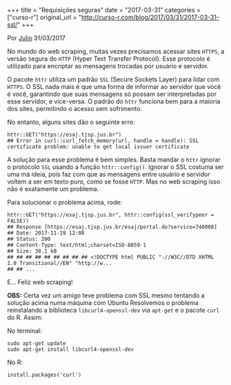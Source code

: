+++
title = "Requisições seguras"
date = "2017-03-31"
categories = ["curso-r"]
original_url = "http://curso-r.com/blog/2017/03/31/2017-03-31-ssl/"
+++

<p class="text-muted text-uppercase mb-small text-right">
Por <a href="http://curso-r.com/author/julio">Julio</a> 31/03/2017
</p>
<p>
No mundo do web scraping, muitas vezes precisamos acessar sites
<code>HTTPS</code>, a versão <code>S</code>egura do <code>HTTP</code>
(Hyper Text Transfer Protocol). Esse protocolo é utilizado para
encriptar as mensagens trocadas por usuário e servidor.
</p>
<p>
O pacote <code>httr</code> utiliza um padrão <code>SSL</code> (Secure
Sockets Layer) para lidar com <code>HTTPS</code>. O SSL nada mais é que
uma forma de informar ao servidor que você é você, garantindo que suas
mensagens só possam ser interpretadas por esse servidor, e vice-versa. O
padrão do <code>httr</code> funciona bem para a maioria dos sites,
permitindo o acesso sem sofrimento.
</p>
<p>
No entanto, alguns sites dão o seguinte erro:
</p>
<pre class="r"><code>httr::GET(&quot;https://esaj.tjsp.jus.br&quot;)
## Error in curl::curl_fetch_memory(url, handle = handle): SSL certificate problem: unable to get local issuer certificate</code></pre>
<p>
A solução para esse problema é bem simples. Basta mandar o
<code>httr</code> ignorar o protocolo <code>SSL</code> usando a função
<code>httr::config()</code>. Ignorar o SSL costuma ser uma má ideia,
pois faz com que as mensagens entre usuário e servidor voltem a ser em
texto puro, como se fosse <code>HTTP</code>. Mas no web scraping isso
não é exatamente um problema.
</p>
<p>
Para solucionar o problema acima, rode:
</p>
<pre class="r"><code>httr::GET(&quot;https://esaj.tjsp.jus.br&quot;, httr::config(ssl_verifypeer = FALSE))
## Response [https://esaj.tjsp.jus.br/esaj/portal.do?servico=740000]
## Date: 2017-11-19 12:08
## Status: 200
## Content-Type: text/html;charset=ISO-8859-1
## Size: 38.1 kB
## ## ## ## ## ## ## ## ## &lt;!DOCTYPE html PUBLIC &quot;-//W3C//DTD XHTML 1.0 Transitional//EN&quot; &quot;http://w...
## ## ...</code></pre>
<p>
E… Feliz web scraping!
</p>
<p>
<strong>OBS:</strong> Certa vez um amigo teve problema com SSL mesmo
tentando a solução acima numa máquina com Ubuntu Resolvemos o problema
reinstalando a biblioteca <code>libcurl4-openssl-dev</code> via
<code>apt-get</code> e o pacote <code>curl</code> do R. Assim:
</p>
<p>
No terminal:
</p>
<pre class="shell"><code>sudo apt-get update
sudo apt-get install libcurl4-openssl-dev</code></pre>
<p>
No R:
</p>
<pre class="r"><code>install.packages(&apos;curl&apos;)</code></pre>

